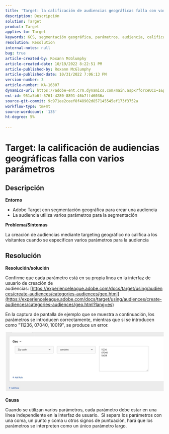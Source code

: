 ```yaml
---
title: 'Target: la calificación de audiencias geográficas falla con varios parámetros'
description: Descripción
solution: Target
product: Target
applies-to: Target
keywords: KCS, segmentación geográfica, parámetros, audiencia, calificación
resolution: Resolution
internal-notes: null
bug: true
article-created-by: Roxann McGlumphy
article-created-date: 10/19/2022 8:22:51 PM
article-published-by: Roxann McGlumphy
article-published-date: 10/31/2022 7:06:13 PM
version-number: 3
article-number: KA-16307
dynamics-url: https://adobe-ent.crm.dynamics.com/main.aspx?forceUCI=1&pagetype=entityrecord&etn=knowledgearticle&id=1c1274c8-eb4f-ed11-bba2-00224808679b
exl-id: 951a5b6f-5761-4280-8891-46b7ffd6036a
source-git-commit: 9c971ee2ceef8f48902d857145545ef173f3752a
workflow-type: tm+mt
source-wordcount: '135'
ht-degree: 5%

---
```


# Target: la calificación de audiencias geográficas falla con varios parámetros

## Descripción


<b>Entorno</b>

- Adobe Target con segmentación geográfica para crear una audiencia
- La audiencia utiliza varios parámetros para la segmentación


<b>Problema/Síntomas</b>

La creación de audiencias mediante targeting geográfico no califica a los visitantes cuando se especifican varios parámetros para la audiencia




## Resolución


<b>Resolución/solución</b>

Confirme que cada parámetro está en su propia línea en la interfaz de usuario de creación de audiencias: [https://experienceleague.adobe.com/docs/target/using/audiences/create-audiences/categories-audiences/geo.html](https://experienceleague.adobe.com/docs/target/using/audiences/create-audiences/categories-audiences/geo.html?lang=es)

En la captura de pantalla de ejemplo que se muestra a continuación, los parámetros se introducen correctamente, mientras que si se introducen como &quot;11236, 07040, 10019&quot;, se produce un error.

![](assets/e6a271f9-4e59-ed11-9561-6045bd006e5a.png)

<b>Causa</b>

Cuando se utilizan varios parámetros, cada parámetro debe estar en una línea independiente en la interfaz de usuario.  Si separa los parámetros con una coma, un punto y coma u otros signos de puntuación, hará que los parámetros se interpreten como un único parámetro largo.
